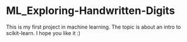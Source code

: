 # ML_Exploring-Handwritten-Digits

This is my first project in machine learning. The topic is about an intro to scikit-learn. I hope you like it :)
